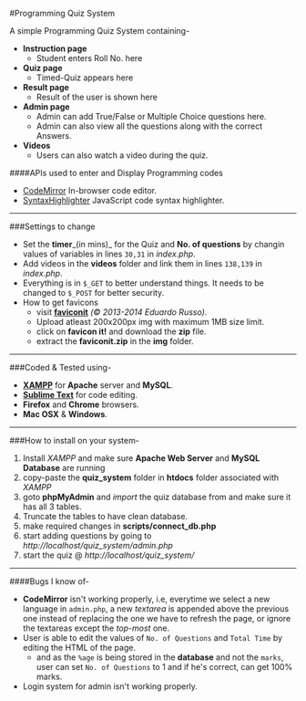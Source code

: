 #Programming Quiz System

A simple Programming Quiz System containing-
  
* __Instruction page__
  * Student enters Roll No. here 
* __Quiz page__
  *  Timed-Quiz appears here
* __Result page__
  * Result of the user is shown here 
* __Admin page__
  * Admin can add True/False or Multiple Choice questions here.
  * Admin can also view all the questions along with the correct Answers.
* __Videos__
  * Users can also watch a video during the quiz.
  


####APIs used to enter and Display Programming codes
* [CodeMirror](http://codemirror.net/) In-browser code editor.
* [SyntaxHighlighter](http://alexgorbatchev.com/SyntaxHighlighter/) JavaScript code syntax highlighter.

---

###Settings to change
* Set the __timer___(in mins)_ for the Quiz and __No. of questions__ by changin values of variables in lines `30,31` in _index.php_.
* Add videos in the __videos__ folder and link them in lines `138,139` in _index.php_.
* Everything is in `$_GET` to better understand things. It needs to be changed to `$_POST` for better security.
* How to get favicons
  * visit __[faviconit](http://faviconit.com/en)__ _(© 2013-2014 Eduardo Russo)_.
  * Upload atleast 200x200px img with maximum 1MB size limit.
  * click on __favicon it!__ and download the __zip__ file.
  * extract the __faviconit.zip__ in the __img__ folder.

---

###Coded & Tested using-
* __[XAMPP](http://www.apachefriends.org/index.html)__ for __Apache__ server and __MySQL__.
* __[Sublime Text](http://www.sublimetext.com/)__ for code editing.
* __Firefox__ and __Chrome__ browsers.
* __Mac OSX__ & __Windows__.

---

###How to install on your system-
1. Install _XAMPP_ and make sure __Apache Web Server__ and __MySQL Database__ are running
2. copy-paste the __quiz_system__ folder in __htdocs__ folder associated with _XAMPP_
3. goto __phpMyAdmin__ and _import_ the quiz database from  and make sure it has all 3 tables.
4. Truncate the tables to have clean database.
5. make required changes in __scripts/connect_db.php__
6. start adding questions by going to _http://localhost/quiz_system/admin.php_
7. start the quiz @ _http://localhost/quiz_system/_

---

####Bugs I know of-
* __CodeMirror__ isn't working properly, i.e, everytime we select a new language in `admin.php`, a new _textarea_ is appended above the previous one instead of replacing the one we have to refresh the page, or ignore the textareas except the _top-most_ one.
* User is able to edit the values of `No. of Questions` and `Total Time` by editing the HTML of the page.
  * and as the `%age` is being stored in the __database__ and not the `marks`, user can set `No. of Questions` to 1 and if he's correct, can get 100% marks.
* Login system for admin isn't working properly.